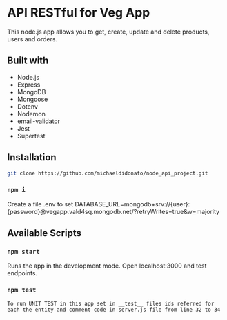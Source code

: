 # API RESTful for Veg App

This node.js app allows you to get, create, update and delete products, users and orders.

## Built with

* Node.js
* Express
* MongoDB
* Mongoose
* Dotenv
* Nodemon
* email-validator
* Jest
* Supertest

## Installation

```sh 
git clone https://github.com/michaeldidonato/node_api_project.git
```

   ### `npm i`

   Create a file .env to set DATABASE_URL=mongodb+srv://{user}:{password}@vegapp.vald4sq.mongodb.net/?retryWrites=true&w=majority

   ## Available Scripts

  ### `npm start`

   Runs the app in the development mode. Open localhost:3000 and test endpoints.


### `npm test`

    
    To run UNIT TEST in this app set in __test__ files ids referred for each the entity and comment code in server.js file from line 32 to 34



